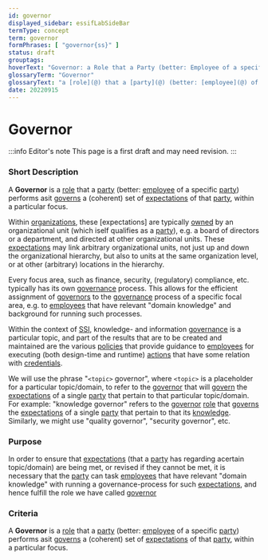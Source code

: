 ```yaml
---
id: governor
displayed_sidebar: essifLabSideBar
termType: concept
term: governor
formPhrases: [ "governor{ss}" ]
status: draft
grouptags:
hoverText: "Governor: a Role that a Party (better: Employee of a specific Party) performs as it Governs a (coherent) set of Expectations of that Party, within a particular focus."
glossaryTerm: "Governor"
glossaryText: "a [role](@) that a [party](@) (better: [employee](@) of a specific [party](@)) performs as it [governs](governance@) a (coherent) set of [expectation](@) of that [party](@), within a particular focus."
date: 20220915
---
```


# Governor

:::info Editor's note
This page is a first draft and may need revision.
:::

### Short Description

A **Governor** is a [role](@) that a [party](@) (better: [employee](@) of a specific [party](@)) performs asit [governs](governance@) a (coherent) set of [expectations](@) of that [party](@), within a particular focus.

Within [organizations](@), these [expectations] are typically [owned](@) by an organizational unit (which iself qualifies as a [party](@)), e.g. a board of directors or a department, and directed at other organizational units. These [expectations](@) may link arbitrary organizational units, not just up and down the organizational hierarchy, but also to units at the same organization level, or at other (arbitrary) locations in the hierarchy.

Every focus area, such as finance, security, (regulatory) compliance, etc. typically has its own [governance](@) process. This allows for the efficient assignment of [governors](governance@) to the [governance](@) process of a specific focal area, e.g. to [employees](@) that have relevant "domain knowledge" and background for running such processes.

Within the context of [SSI](self-sovereign-identity@), knowledge- and information [governance](@) is a particular topic, and part of the results that are to be created and maintained are the various [policies](@) that provide guidance to [employees](@) for executing (both design-time and runtime) [actions](@) that have some relation with [credentials](@).

We will use the phrase "`<topic>` governor", where `<topic>` is a placeholder for a particular topic/domain, to refer to the [governor](governance@) that will [govern](governance@) the [expectations](@) of a single [party](@) that pertain to that particular topic/domain. For example: "knowledge governor" refers to the [governor](governance@) [role](@) that [governs](governance@) the [expectations](@) of a single [party](@) that pertain to that its [knowledge](@). Similarly, we might use "quality governor", "security governor", etc.

### Purpose

In order to ensure that [expectations](@) (that a [party](@) has regarding acertain topic/domain) are being met, or revised if they cannot be met, it is necessary that the [party](@) can task [employees](@) that have relevant "domain knowledge" with running a governance-process for such [expectations](@), and hence fulfill the role we have called [governor](governance@)

### Criteria

A **Governor** is a [role](@) that a [party](@) (better: [employee](@) of a specific [party](@)) performs asit [governs](governance@) a (coherent) set of [expectations](@) of that [party](@), within a particular focus.
